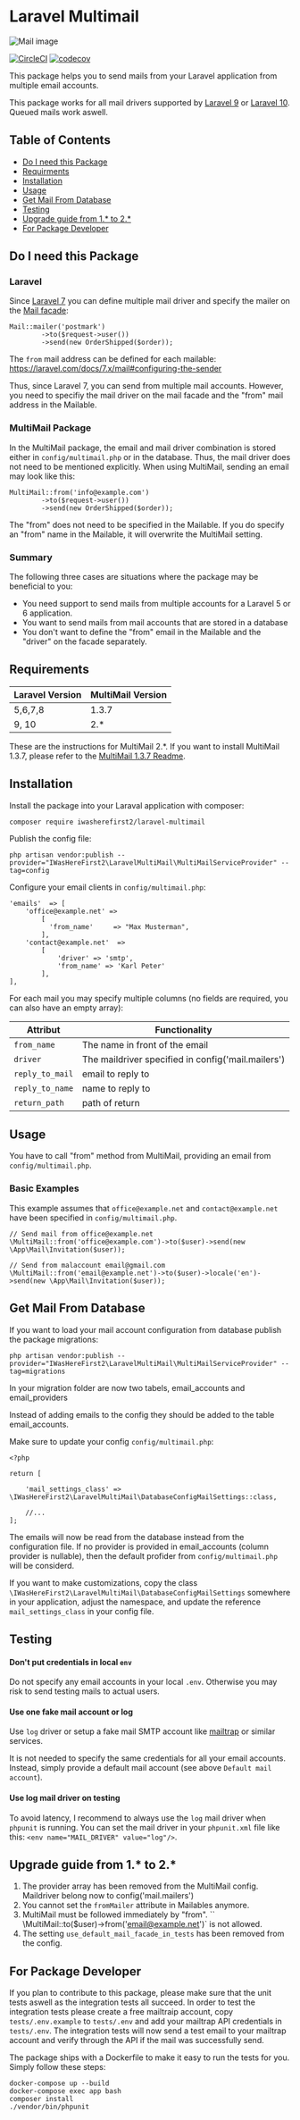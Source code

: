 # Laravel Multimail

![Mail image](https://miro.medium.com/max/640/1*XAhO69eFPH6p32VlylUCaw.png)

[![CircleCI](https://circleci.com/gh/iwasherefirst2/laravel-multimail/tree/master.svg?style=svg)](https://circleci.com/gh/iwasherefirst2/laravel-multimail/tree/master)
[![codecov](https://codecov.io/gh/iwasherefirst2/laravel-multimail/branch/master/graph/badge.svg?token=3X6ZVRR5EQ)](https://codecov.io/gh/iwasherefirst2/laravel-multimail)

This package helps you to send mails from your Laravel application from multiple email accounts.

This package works for all mail drivers supported by [Laravel 9](https://laravel.com/docs/9.x/mail#driver-prerequisites) or [Laravel 10](https://laravel.com/docs/10.x/mail#driver-prerequisites).
Queued mails work aswell.

## Table of Contents

- [Do I need this Package](#do-i-need-this-package)
- [Requirments](#requirements)
- [Installation](#installation)
- [Usage](#usage)
- [Get Mail From Database](#get-mail-from-database)
- [Testing](#testing)
- [Upgrade guide from 1.* to 2.*](#upgrade-guide-from-1-to-2)
- [For Package Developer](#for-package-developer)

## Do I need this Package

### Laravel 

Since [Laravel 7](https://laravel.com/docs/7.x/upgrade) you can define multiple mail driver
and specify the mailer on the [Mail facade](https://laravel.com/docs/7.x/mail#sending-mail):

``` 
Mail::mailer('postmark')
        ->to($request->user())
        ->send(new OrderShipped($order));
```

The `from` mail address can be defined for each mailable: https://laravel.com/docs/7.x/mail#configuring-the-sender

Thus, since Laravel 7, you can send from multiple mail accounts. However, you need to specifiy the mail driver on the mail facade and the 
"from" mail address in the Mailable.

### MultiMail Package

In the MultiMail package, the email and mail driver combination is stored either in `config/multimail.php` or in the database.
Thus, the mail driver does not need to be mentioned explicitly.
When using MultiMail, sending an email may look like this:

``` 
MultiMail::from('info@example.com')
        ->to($request->user())
        ->send(new OrderShipped($order));
```

The "from" does not need to be specified in the Mailable. If you do specify an "from" name in the Mailable, it will
overwrite the MultiMail setting.

### Summary

The following three cases are situations where the package may be beneficial to you:

- You need support to send mails from multiple accounts for a Laravel 5 or 6 application.
- You want to send mails from mail accounts that are stored in a database
- You don't want to define the "from" email in the Mailable and the "driver" on the facade separately.

## Requirements

| Laravel Version | MultiMail Version |
|-----------------|-------------------|
| 5,6,7,8         | 1.3.7             |
| 9, 10           | 2.*               |

These are the instructions for MultiMail 2.*.
If you want to install MultiMail 1.3.7, please refer to the [MultiMail 1.3.7 Readme](https://github.com/iwasherefirst2/laravel-multimail/tree/1.3.7).


## Installation

Install the package into your Laraval application with composer:

    composer require iwasherefirst2/laravel-multimail

Publish the config file:

    php artisan vendor:publish --provider="IWasHereFirst2\LaravelMultiMail\MultiMailServiceProvider" --tag=config

Configure your email clients in `config/multimail.php`:

    'emails'  => [
        'office@example.net' =>
            [
              'from_name'     => "Max Musterman",
            ],
        'contact@example.net'  =>
            [
                'driver' => 'smtp',
                'from_name' => 'Karl Peter'
            ],
    ],

For each mail you may specify multiple columns (no fields are required, you can also have an empty array):

| Attribut        | Functionality                                      |
|-----------------|----------------------------------------------------|
| `from_name`     | The name in front of the email                     |
| `driver`        | The maildriver specified in config('mail.mailers') |
| `reply_to_mail` | email to reply to                                  |
| `reply_to_name` | name to reply to                                   |
| `return_path`   | path of return                                     |

## Usage

You have to call "from" method from MultiMail, providing an email from `config/multimail.php`.

### Basic Examples

This example assumes that `office@example.net` and `contact@example.net` have been specified in `config/multimail.php`.

    // Send mail from office@example.net
    \MultiMail::from('office@example.com')->to($user)->send(new \App\Mail\Invitation($user));

    // Send from malaccount email@gmail.com
    \MultiMail::from('email@example.net')->to($user)->locale('en')->send(new \App\Mail\Invitation($user));


## Get Mail From Database

If you want to load your mail account configuration from database
publish the package migrations:

    php artisan vendor:publish --provider="IWasHereFirst2\LaravelMultiMail\MultiMailServiceProvider" --tag=migrations

In your migration folder are now two tabels, email_accounts and email_providers

Instead of adding emails to the config they should be added to the table email_accounts.

Make sure to update your config `config/multimail.php`:

    <?php
    
    return [
        
        'mail_settings_class' => \IWasHereFirst2\LaravelMultiMail\DatabaseConfigMailSettings::class,

        //...
    ];

The emails will now be read from the database instead from the configuration file.
If no provider is provided in email_accounts (column provider is nullable),
then the default profider from `config/multimail.php` will be considerd.

If you want to make customizations, copy the class `\IWasHereFirst2\LaravelMultiMail\DatabaseConfigMailSettings`
somewhere in your application, adjust the namespace, and update the reference `mail_settings_class` in your config file.

## Testing

#### Don't put credentials in local `env`

Do not specify any email accounts in your local `.env`. Otherwise you may risk to send testing mails to actual users.

#### Use one fake mail account or log

Use `log` driver or setup a fake mail SMTP account like [mailtrap](https://mailtrap.io/) or similar services.

It is not needed to specify the same credentials for all your email accounts. Instead, simply provide a default mail account (see above `Default mail account`).

#### Use log mail driver on testing

To avoid latency, I recommend to always use the `log` mail driver when `phpunit` is running. You can set the mail driver in your `phpunit.xml` file like this: `<env name="MAIL_DRIVER" value="log"/>`.


## Upgrade guide from 1.* to 2.*

1. The provider array has been removed from the MultiMail config. Maildriver belong now to config('mail.mailers')
2. You cannot set the `fromMailer` attribute in Mailables anymore.
3. MultiMail must be followed immediately by "from". `` \MultiMail::to($user)->from('email@example.net')` is not allowed.
4. The setting `use_default_mail_facade_in_tests` has been removed from the config.

## For Package Developer

If you plan to contribute to this package, please make sure that the unit tests aswell as the integration tests 
all succeed. In order to test the integration tests please create a free mailtraip account, copy `tests/.env.example` 
to `tests/.env` and add your mailtrap API credentials in `tests/.env`. The integration tests will now send 
a test email to your mailtrap account and verify through the API if the mail was successfully send. 

The package ships with a Dockerfile to make it easy to run the tests for you. Simply follow these steps:

    docker-compose up --build 
    docker-compose exec app bash 
    composer install
    ./vendor/bin/phpunit 
